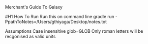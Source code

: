 Merchant's Guide To Galaxy

#H1 How To Run
Run this on command line
gradle run -PpathToNotes=/Users/gthiyaga/Desktop/notes.txt

Assumptions
Case insensitive glob=GLOB
Only roman letters will be recgonised as valid units